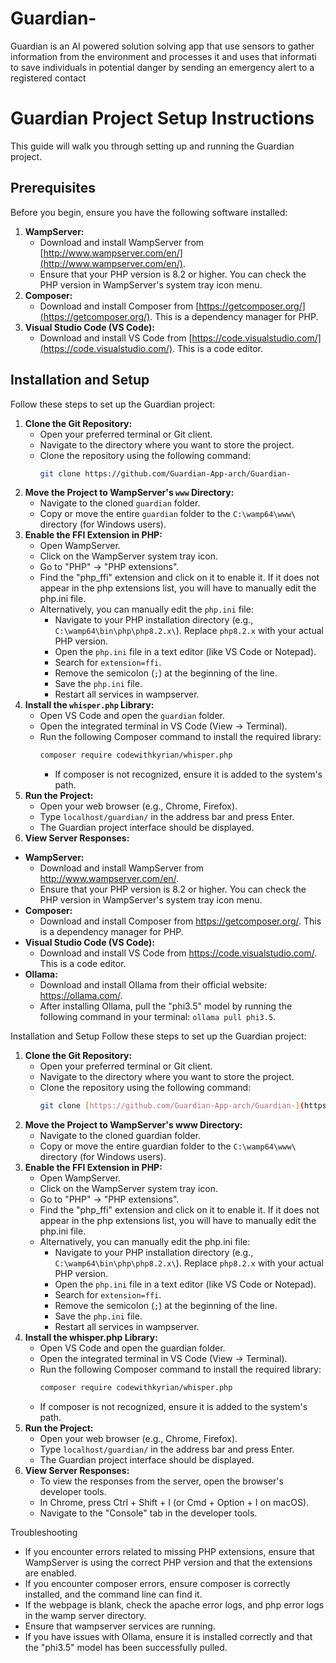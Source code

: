 # Guardian-
Guardian is an AI powered  solution solving app that use sensors to gather information from the environment and processes it and uses that informati to save individuals in potential danger by sending an emergency alert to a registered contact 

# Guardian Project Setup Instructions

This guide will walk you through setting up and running the Guardian project.

## Prerequisites

Before you begin, ensure you have the following software installed:

1.  **WampServer:**
    * Download and install WampServer from [http://www.wampserver.com/en/](http://www.wampserver.com/en/).
    * Ensure that your PHP version is 8.2 or higher. You can check the PHP version in WampServer's system tray icon menu.
2.  **Composer:**
    * Download and install Composer from [https://getcomposer.org/](https://getcomposer.org/). This is a dependency manager for PHP.
3.  **Visual Studio Code (VS Code):**
    * Download and install VS Code from [https://code.visualstudio.com/](https://code.visualstudio.com/). This is a code editor.

## Installation and Setup

Follow these steps to set up the Guardian project:

1.  **Clone the Git Repository:**
    * Open your preferred terminal or Git client.
    * Navigate to the directory where you want to store the project.
    * Clone the repository using the following command:
        ```bash
        git clone https://github.com/Guardian-App-arch/Guardian-
        ```
2.  **Move the Project to WampServer's `www` Directory:**
    * Navigate to the cloned `guardian` folder.
    * Copy or move the entire `guardian` folder to the `C:\wamp64\www\` directory (for Windows users).
3.  **Enable the FFI Extension in PHP:**
    * Open WampServer.
    * Click on the WampServer system tray icon.
    * Go to "PHP" -> "PHP extensions".
    * Find the "php\_ffi" extension and click on it to enable it. If it does not appear in the php extensions list, you will have to manually edit the php.ini file.
    * Alternatively, you can manually edit the `php.ini` file:
        * Navigate to your PHP installation directory (e.g., `C:\wamp64\bin\php\php8.2.x\`). Replace `php8.2.x` with your actual PHP version.
        * Open the `php.ini` file in a text editor (like VS Code or Notepad).
        * Search for `extension=ffi`.
        * Remove the semicolon (`;`) at the beginning of the line.
        * Save the `php.ini` file.
        * Restart all services in wampserver.
4.  **Install the `whisper.php` Library:**
    * Open VS Code and open the `guardian` folder.
    * Open the integrated terminal in VS Code (View -> Terminal).
    * Run the following Composer command to install the required library:
        ```bash
        composer require codewithkyrian/whisper.php
        ```
        * If composer is not recognized, ensure it is added to the system's path.
5.  **Run the Project:**
    * Open your web browser (e.g., Chrome, Firefox).
    * Type `localhost/guardian/` in the address bar and press Enter.
    * The Guardian project interface should be displayed.
6.  **View Server Responses:**
* **WampServer:**
    * Download and install WampServer from http://www.wampserver.com/en/.
    * Ensure that your PHP version is 8.2 or higher. You can check the PHP version in WampServer's system tray icon menu.
* **Composer:**
    * Download and install Composer from https://getcomposer.org/. This is a dependency manager for PHP.
* **Visual Studio Code (VS Code):**
    * Download and install VS Code from https://code.visualstudio.com/. This is a code editor.
* **Ollama:**
    * Download and install Ollama from their official website: https://ollama.com/.
    * After installing Ollama, pull the "phi3.5" model by running the following command in your terminal: `ollama pull phi3.5`.

Installation and Setup
Follow these steps to set up the Guardian project:

1.  **Clone the Git Repository:**
    * Open your preferred terminal or Git client.
    * Navigate to the directory where you want to store the project.
    * Clone the repository using the following command:
        ```bash
        git clone [https://github.com/Guardian-App-arch/Guardian-](https://github.com/Guardian-App-arch/Guardian-)
        ```
2.  **Move the Project to WampServer's www Directory:**
    * Navigate to the cloned guardian folder.
    * Copy or move the entire guardian folder to the `C:\wamp64\www\` directory (for Windows users).
3.  **Enable the FFI Extension in PHP:**
    * Open WampServer.
    * Click on the WampServer system tray icon.
    * Go to "PHP" -> "PHP extensions".
    * Find the "php_ffi" extension and click on it to enable it. If it does not appear in the php extensions list, you will have to manually edit the php.ini file.
    * Alternatively, you can manually edit the php.ini file:
        * Navigate to your PHP installation directory (e.g., `C:\wamp64\bin\php\php8.2.x\`). Replace `php8.2.x` with your actual PHP version.
        * Open the `php.ini` file in a text editor (like VS Code or Notepad).
        * Search for `extension=ffi`.
        * Remove the semicolon (`;`) at the beginning of the line.
        * Save the `php.ini` file.
        * Restart all services in wampserver.
4.  **Install the whisper.php Library:**
    * Open VS Code and open the guardian folder.
    * Open the integrated terminal in VS Code (View -> Terminal).
    * Run the following Composer command to install the required library:
        ```bash
        composer require codewithkyrian/whisper.php
        ```
    * If composer is not recognized, ensure it is added to the system's path.
5.  **Run the Project:**
    * Open your web browser (e.g., Chrome, Firefox).
    * Type `localhost/guardian/` in the address bar and press Enter.
    * The Guardian project interface should be displayed.
6.  **View Server Responses:**
    * To view the responses from the server, open the browser's developer tools.
    * In Chrome, press Ctrl + Shift + I (or Cmd + Option + I on macOS).
    * Navigate to the "Console" tab in the developer tools.

Troubleshooting
* If you encounter errors related to missing PHP extensions, ensure that WampServer is using the correct PHP version and that the extensions are enabled.
* If you encounter composer errors, ensure composer is correctly installed, and the command line can find it.
* If the webpage is blank, check the apache error logs, and php error logs in the wamp server directory.
* Ensure that wampserver services are running.
* If you have issues with Ollama, ensure it is installed correctly and that the "phi3.5" model has been successfully pulled.
